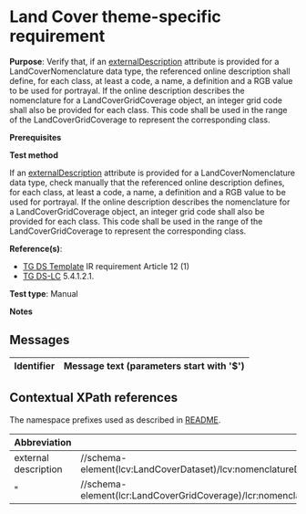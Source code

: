 # Land Cover theme-specific requirement

**Purpose**: Verify that, if an [externalDescription](#external) attribute is provided for a LandCoverNomenclature data type, the referenced online description shall define, for each class, at least a code, a name, a definition and a RGB value to be used for portrayal. If the online description describes the nomenclature for a LandCoverGridCoverage object, an integer grid code shall also be provided for each class. This code shall be used in the range of the LandCoverGridCoverage to represent the corresponding class.

**Prerequisites**

**Test method**

If an [externalDescription](#external) attribute is provided for a LandCoverNomenclature data type, check manually that the referenced online description defines, for each class, at least a code, a name, a definition and a RGB value to be used for portrayal. If the online description describes the nomenclature for a LandCoverGridCoverage object, an integer grid code shall also be provided for each class. This code shall be used in the range of the LandCoverGridCoverage to represent the corresponding class.


**Reference(s)**: 

* [TG DS Template](./README.md#ref_TG_DS_tmpl) IR requirement Article 12 (1)
* [TG DS-LC](./README.md#ref_TG_DS_LC) 5.4.1.2.1.

**Test type**: Manual

**Notes** 


## Messages

Identifier  |  Message text (parameters start with '$')
---------------------------------------------------------- | -------------------------------------------------------------------------

## Contextual XPath references

The namespace prefixes used as described in [README](./README.md#namespaces).

Abbreviation                   |  XPath expression                 |Multiplicity       |Voidable
------------------------------ | --------------------------------- | ------------------|----------
external description <a name="external"></a> | //schema-element(lcv:LandCoverDataset)/lcv:nomenclatureDocumentation/lcn:LandCoverNomenclature/lcn:externalDescription | 0..\* | Yes
" | //schema-element(lcr:LandCoverGridCoverage)/lcr:nomenclatureDocumentation/lcn:LandCoverNomenclature/lcn:externalDescription | 0..\* | Yes
